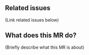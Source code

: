 ## Related issues

(Link related issues below)

## What does this MR do?

(Briefly describe what this MR is about)
